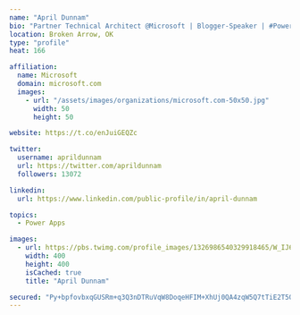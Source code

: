 ```yaml
---
name: "April Dunnam"
bio: "Partner Technical Architect @Microsoft | Blogger-Speaker | #PowerApps, #PowerAutomate, #Office365, #SharePoint | #WIT | #Karaoke Queen"
location: Broken Arrow, OK
type: "profile"
heat: 166

affiliation:
  name: Microsoft
  domain: microsoft.com
  images:
    - url: "/assets/images/organizations/microsoft.com-50x50.jpg"
      width: 50
      height: 50

website: https://t.co/enJuiGEQZc

twitter:
  username: aprildunnam
  url: https://twitter.com/aprildunnam
  followers: 13072

linkedin:
  url: https://www.linkedin.com/public-profile/in/april-dunnam

topics:
  - Power Apps

images:
  - url: https://pbs.twimg.com/profile_images/1326986540329918465/W_IJ6Ih2_400x400.jpg
    width: 400
    height: 400
    isCached: true
    title: "April Dunnam"

secured: "Py+bpfovbxqGUSRm+q3Q3nDTRuVqW8DoqeHFIM+XhUj0QA4zqW5Q7tTiE2T5OFWwXX6EYOg9iRuOweEG8dFD3Pe7GxQTaNOn/ZTbpMmUEm1yS+aTbpzUTiIsBL61AwyHxrVtgZJPwe4lZAy2fXG6b00dqm/rujfEG5fNZ7a0FBAv/a8OguCw62ITEUMqqAfJlQL9K1cZlBrY9ZYzFYSaoANbBMWUjmkj08jX42isHw+RRg+1gH3mPUxSzAonbRDp4ffrF9D1c5mEchSBweLkWUVX6QOSz0Y9ow2hRBdI5mNZnI8BxtDjI1HhA7V4IoI42w9C+DjJbs5ONQPXx43ZN6Y/6OYcN4S87oP7vdd9UOtZ9Ismr4hhWTg07pQ0vv70VMc2iSIMBKNTve55ig3fuP7n9rnUFvR+iQnhKCtJTQ0=;3bSUm5LnFDFC/7lTx3vl7Q=="
---
```


